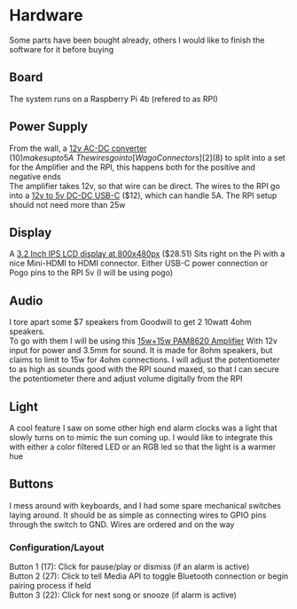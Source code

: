 # Hardware
Some parts have been bought already, others I would like to finish the software for it before buying


## Board
The system runs on a Raspberry Pi 4b (refered to as RPI)

## Power Supply
From the wall, a [12v AC-DC converter][1] ($10) makes up to 5A\
The wires go into [Wago Connectors][2] ($8) to split into a set for the Amplifier and the RPI, this happens both for the positive and negative ends\
The amplifier takes 12v, so that wire can be direct. The wires to the RPI go into a [12v to 5v DC-DC USB-C][3] ($12), which can handle 5A. The RPI setup should not need more than 25w

## Display
A [3.2 Inch IPS LCD display at 800x480px][4] ($28.51) Sits right on the Pi with a nice Mini-HDMI to HDMI connector. Either USB-C power connection or Pogo pins to the RPI 5v (I will be using pogo) 

## Audio
I tore apart some $7 speakers from Goodwill to get 2 10watt 4ohm speakers.\
To go with them I will be using this [15w+15w PAM8620 Amplifier][5] With 12v input for power and 3.5mm for sound. It is made for 8ohm speakers, but claims to limit to 15w for 4ohm connections. I will adjust the potentiometer to as high as sounds good with the RPI sound maxed, so that I can secure the potentiometer there and adjust volume digitally from the RPI

## Light
A cool feature I saw on some other high end alarm clocks was a light that slowly turns on to mimic the sun coming up. I would like to integrate this with either a color filtered LED or an RGB led so that the light is a warmer hue

## Buttons
I mess around with keyboards, and I had some spare mechanical switches laying around. It should be as simple as connecting wires to GPIO pins through the switch to GND. Wires are ordered and on the way
### Configuration/Layout
Button 1 (17): Click for pause/play or dismiss (if an alarm is active)\
Button 2 (27): Click to tell Media API to toggle Bluetooth connection or begin pairing process if held\
Button 3 (22): Click for next song or snooze (if alarm is active)


[1]: https://www.amazon.com/110-240V-Converter-Transformer-Compatible-5-5x2-1mm/dp/B0CPLQH2YP/ref=sr_1_5?crid=T0ZL9ZNGC65Q&dib=eyJ2IjoiMSJ9.rmoRR3N5w4LuqVPr1dgj5iD5eJfOvSjYX35IUVf99MH75j6IezYNj-AOGy_c2gaE2Aq_0jzmwcHKfT2FtYpg9OPDxkzMqHLT6XUDz_oHj4ZKfGeRs_pliWfX-bQPWgjxUYrFHDcAHC0_T_EHw4hQ-lBzIq5FaPIY9oIDOL57Vl_3ufPf5yDZlQqaCwd6S3sg65J7001lGvwvdcn0TDHTVWD9KAcJCQfRncQx8NHM2AUNvnTLXgW_20zCshmFON3oeUN8ezBxstw-Zhe4dirX7g-rcz32jaM8Z51pdzrLAAQ.Iten39j6UIQCnik-QxyJu6cvDRAvOoUJwWNSWR5MObI&dib_tag=se&keywords=12v+power+supply&qid=1715994382&refinements=p_n_feature_eight_browse-bin%3A41942721011&rnid=41941869011&s=electronics&sprefix=12v+%2Caps%2C121&sr=1-5
[2]: https://www.amazon.com/WAGO-221-413-Lever-Nuts-3-Conductor-Connectors/dp/B07W94XJSN/ref=sr_1_2?crid=1CPCRKKQP200Y&dib=eyJ2IjoiMSJ9._n-3B64EWEIacoNY230pLKuL40t1fcx7OiEvmluGasjBs-JwkdIQZGK2gzhR0_fQIrZn6XdN4DeZk7z0RmQqTHRGuvyVLwEre3RbrSy_V5FBpOH1sVko1MWlcvkpQvwmwXd3N6xwCAC9CKBkIc9KFsO3u-_BELMdFcApDZSTsYAwjRP7ulfnf8cBV7S0aK4ovhWXmAjpddtCjXO8viMEB8amnZbDwDk2yIM4hibLCWs.I_LIT7HRI0IgRebbjO-0IDY29HRb5hwXce7DquIHzgk&dib_tag=se&keywords=Wago+221-413+Lever-Nuts+3&qid=1715996042&sprefix=wago+221-413+lever-nuts+3%2Caps%2C146&sr=8-2
[3]: https://www.amazon.com/Klnuoxj-Converter-Interface-Waterproof-Compatible/dp/B0CRVW7N2J/ref=sr_1_6?crid=1UI8HJXC7QFEP&dib=eyJ2IjoiMSJ9.ZkbI94MflLSOS3hox8gmtdN75M9aOcIfSTIE1SPlthXgZbHXnCRDAxy1erPivv45Cs2Gyyrivtalw2q20VBzUpUBmh66FCDnPehXuy32VeWPye5pFEDlxWwCybwQnS2P_KVTiU__pXKcScYX7P7XSTA175JZupbo5c0roDz2ajMOLTUiKKxiMVszvFjrjP1yTHwXLn1fqeZ8Gcu53VWIhbEy7vFIfbCteOfOaBQHjus.uhmdYUG1UxHYDUkb3dKDKoo-l9CEZhXt8Lsl1Cv7A5E&dib_tag=se&keywords=12v%2Bto%2B5v%2Busb%2Bc&qid=1715993962&sprefix=12v%2Bto%2B5v%2Busb%2Caps%2C122&sr=8-6&th=1
[4]: https://thepihut.com/products/3-2-ips-hdmi-lcd-display-for-raspberry-pi-480x800
[5]: https://www.amazon.com/Amplifier-DROK-PAM8406-Digital-Channel/dp/B077M526SB/ref=pd_scr_dp_alt1_d_d_sccl_2_1/131-4225016-5819016?pd_rd_w=bHRgO&content-id=amzn1.sym.443fa366-3c43-4184-b722-e4a18524387a&pf_rd_p=443fa366-3c43-4184-b722-e4a18524387a&pf_rd_r=HRSDF4G5SHNZWHANR1NJ&pd_rd_wg=s8yV9&pd_rd_r=fd43f38d-12c8-4ff1-8fe3-b99704c05154&pd_rd_i=B077MKQJW2&th=1
